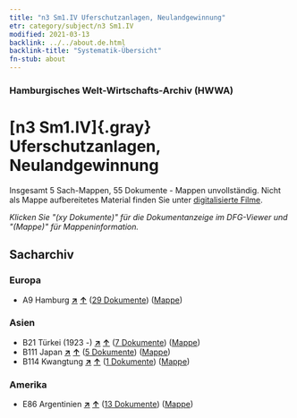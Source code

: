 ```yaml
---
title: "n3 Sm1.IV Uferschutzanlagen, Neulandgewinnung"
etr: category/subject/n3 Sm1.IV
modified: 2021-03-13
backlink: ../../about.de.html
backlink-title: "Systematik-Übersicht"
fn-stub: about
---
```


### Hamburgisches Welt-Wirtschafts-Archiv (HWWA)
# [n3 Sm1.IV]{.gray}&#8201; Uferschutzanlagen, Neulandgewinnung&#160; 




Insgesamt 5 Sach-Mappen, 55 Dokumente - Mappen unvollständig.
Nicht als Mappe aufbereitetes Material finden Sie unter [digitalisierte Filme](/film/h1_sh).

_Klicken Sie "(xy Dokumente)" für die Dokumentanzeige im DFG-Viewer und "(Mappe)" für Mappeninformation._

## Sacharchiv




### Europa

- A9 Hamburg [**&nearr;**](../../../geo/i/140905/about.de.html "Hamburg (alle Mappen)") [**&uarr;**](../../../geo/about.de.html#A9 "Ländersystematik") (<a href="https://pm20.zbw.eu/dfgview/sh/140905,145031" title="über: Hamburg : Uferschutzanlagen, Neulandgewinnung" target="_blank">29 Dokumente</a>) ([Mappe](http://purl.org/pressemappe20/folder/sh/140905,145031))

### Asien

- B21 Türkei (1923 -) [**&nearr;**](../../../geo/i/141111/about.de.html "Türkei (1923 -) (alle Mappen)") [**&uarr;**](../../../geo/about.de.html#B21 "Ländersystematik") (<a href="https://pm20.zbw.eu/dfgview/sh/141111,145031" title="über: Türkei (1923 -) : Uferschutzanlagen, Neulandgewinnung" target="_blank">7 Dokumente</a>) ([Mappe](http://purl.org/pressemappe20/folder/sh/141111,145031))
- B111 Japan [**&nearr;**](../../../geo/i/141272/about.de.html "Japan (alle Mappen)") [**&uarr;**](../../../geo/about.de.html#B111 "Ländersystematik") (<a href="https://pm20.zbw.eu/dfgview/sh/141272,145031" title="über: Japan : Uferschutzanlagen, Neulandgewinnung" target="_blank">5 Dokumente</a>) ([Mappe](http://purl.org/pressemappe20/folder/sh/141272,145031))
- B114 Kwangtung [**&nearr;**](../../../geo/i/141275/about.de.html "Kwangtung (alle Mappen)") [**&uarr;**](../../../geo/about.de.html#B114 "Ländersystematik") (<a href="https://pm20.zbw.eu/dfgview/sh/141275,145031" title="über: Kwangtung : Uferschutzanlagen, Neulandgewinnung" target="_blank">1 Dokumente</a>) ([Mappe](http://purl.org/pressemappe20/folder/sh/141275,145031))

### Amerika

- E86 Argentinien [**&nearr;**](../../../geo/i/141692/about.de.html "Argentinien (alle Mappen)") [**&uarr;**](../../../geo/about.de.html#E86 "Ländersystematik") (<a href="https://pm20.zbw.eu/dfgview/sh/141692,145031" title="über: Argentinien : Uferschutzanlagen, Neulandgewinnung" target="_blank">13 Dokumente</a>) ([Mappe](http://purl.org/pressemappe20/folder/sh/141692,145031))


